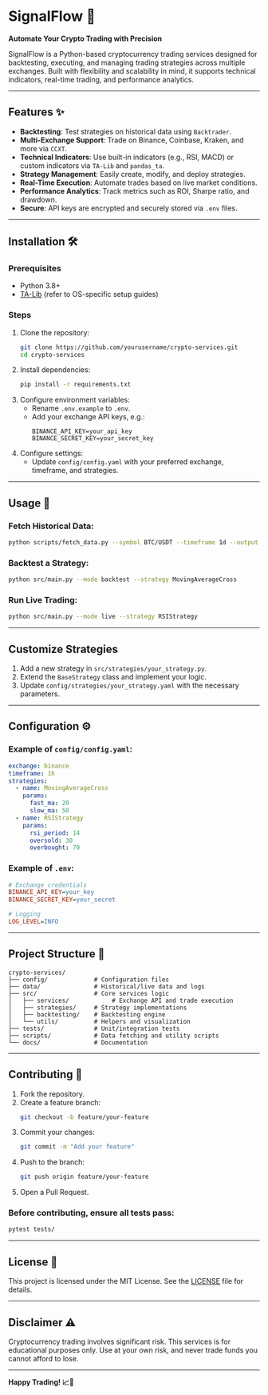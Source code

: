 # SignalFlow 🤖

**Automate Your Crypto Trading with Precision**

SignalFlow is a Python-based cryptocurrency trading services designed for backtesting, executing, and managing trading strategies across multiple exchanges. Built with flexibility and scalability in mind, it supports technical indicators, real-time trading, and performance analytics.

---

## Features ✨

- **Backtesting**: Test strategies on historical data using `Backtrader`.
- **Multi-Exchange Support**: Trade on Binance, Coinbase, Kraken, and more via `CCXT`.
- **Technical Indicators**: Use built-in indicators (e.g., RSI, MACD) or custom indicators via `TA-Lib` and `pandas_ta`.
- **Strategy Management**: Easily create, modify, and deploy strategies.
- **Real-Time Execution**: Automate trades based on live market conditions.
- **Performance Analytics**: Track metrics such as ROI, Sharpe ratio, and drawdown.
- **Secure**: API keys are encrypted and securely stored via `.env` files.

---

## Installation 🛠️

### Prerequisites
- Python 3.8+
- [TA-Lib](https://github.com/mrjbq7/ta-lib#dependencies) (refer to OS-specific setup guides)

### Steps
1. Clone the repository:
   ```bash
   git clone https://github.com/yourusername/crypto-services.git
   cd crypto-services
   ```
2. Install dependencies:
   ```bash
   pip install -r requirements.txt
   ```
3. Configure environment variables:
    - Rename `.env.example` to `.env`.
    - Add your exchange API keys, e.g.:
      ```
      BINANCE_API_KEY=your_api_key
      BINANCE_SECRET_KEY=your_secret_key
      ```
4. Configure settings:
    - Update `config/config.yaml` with your preferred exchange, timeframe, and strategies.

---

## Usage 🚀

### Fetch Historical Data:
```bash
python scripts/fetch_data.py --symbol BTC/USDT --timeframe 1d --output data/historical/btc_usdt_1d.csv
```

### Backtest a Strategy:
```bash
python src/main.py --mode backtest --strategy MovingAverageCross
```

### Run Live Trading:
```bash
python src/main.py --mode live --strategy RSIStrategy
```

---

## Customize Strategies

1. Add a new strategy in `src/strategies/your_strategy.py`.
2. Extend the `BaseStrategy` class and implement your logic.
3. Update `config/strategies/your_strategy.yaml` with the necessary parameters.

---

## Configuration ⚙️

### Example of `config/config.yaml`:
```yaml
exchange: binance
timeframe: 1h
strategies:
  - name: MovingAverageCross
    params:
      fast_ma: 20
      slow_ma: 50
  - name: RSIStrategy
    params:
      rsi_period: 14
      oversold: 30
      overbought: 70
```

### Example of `.env`:
```ini
# Exchange credentials
BINANCE_API_KEY=your_key
BINANCE_SECRET_KEY=your_secret

# Logging
LOG_LEVEL=INFO
```

---

## Project Structure 📂

```plaintext
crypto-services/
├── config/             # Configuration files
├── data/               # Historical/live data and logs
├── src/                # Core services logic
│   ├── services/            # Exchange API and trade execution
│   ├── strategies/     # Strategy implementations
│   ├── backtesting/    # Backtesting engine
│   └── utils/          # Helpers and visualization
├── tests/              # Unit/integration tests
├── scripts/            # Data fetching and utility scripts
└── docs/               # Documentation
```

---

## Contributing 🤝

1. Fork the repository.
2. Create a feature branch:
   ```bash
   git checkout -b feature/your-feature
   ```
3. Commit your changes:
   ```bash
   git commit -m "Add your feature"
   ```
4. Push to the branch:
   ```bash
   git push origin feature/your-feature
   ```
5. Open a Pull Request.

### Before contributing, ensure all tests pass:
```bash
pytest tests/
```

---

## License 📄

This project is licensed under the MIT License. See the [LICENSE](LICENSE) file for details.

---

## Disclaimer ⚠️

Cryptocurrency trading involves significant risk. This services is for educational purposes only. Use at your own risk, and never trade funds you cannot afford to lose.

---

**Happy Trading! 📈🚀**